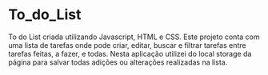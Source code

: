 # To_do_List
To do List criada utilizando Javascript, HTML e CSS. Este projeto conta com uma lista de tarefas onde pode criar, editar, buscar e filtrar tarefas entre tarefas feitas, a fazer, e todas. Nesta aplicação utilizei do local storage da página para salvar todas adições ou alterações realizadas na lista.
